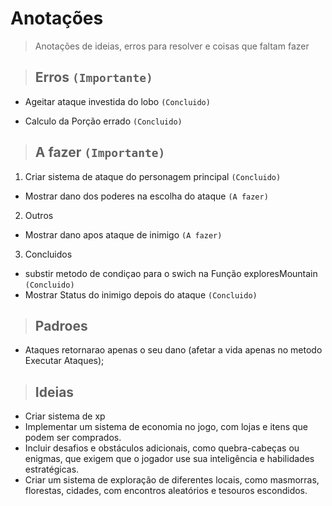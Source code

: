 # Anotações

> Anotações de ideias, erros para resolver e coisas que faltam fazer

> ## Erros `(Importante)`

- Ageitar ataque investida do lobo `(Concluido)`

- Calculo da Porção errado `(Concluido)`


> ## A fazer `(Importante)`

1. Criar sistema de ataque do personagem principal `(Concluido)`
- Mostrar dano dos poderes na escolha do ataque `(A fazer)`

2. Outros
- Mostrar dano apos ataque de inimigo `(A fazer)`

3. Concluidos
- substir metodo de condiçao para o swich na Função exploresMountain `(Concluido)`
- Mostrar Status do inimigo depois do ataque `(Concluido)`

> ## Padroes 

- Ataques retornarao apenas o seu dano (afetar a vida apenas no metodo Executar Ataques);

> ## Ideias

- Criar sistema de xp
- Implementar um sistema de economia no jogo, com lojas e itens que podem ser comprados.
- Incluir desafios e obstáculos adicionais, como quebra-cabeças ou enigmas, que exigem que o jogador use sua inteligência e habilidades estratégicas.
- Criar um sistema de exploração de diferentes locais, como masmorras, florestas, cidades, com encontros aleatórios e tesouros escondidos.
